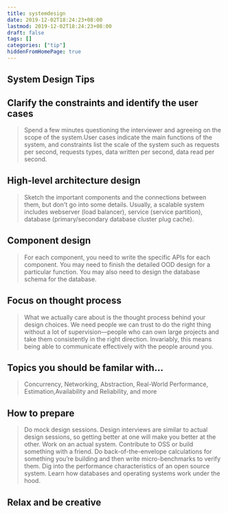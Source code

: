 ```yaml
---
title: systemdesign
date: 2019-12-02T18:24:23+08:00
lastmod: 2019-12-02T18:24:23+08:00
draft: false
tags: []
categories: ["tip"]
hiddenFromHomePage: true
---
```



## System Design Tips

## Clarify the constraints and identify the user cases
> Spend a few minutes questioning the interviewer and agreeing on the scope of the system.User cases indicate the main functions of the system, and constraints list the scale of the system such as requests per second, requests types, data written per second, data read per second.

## High-level architecture design
> Sketch the important components and the connections between them, but don't go into some details. Usually, a scalable system includes webserver (load balancer), service (service partition), database (primary/secondary database cluster plug cache).

## Component design
> For each component, you need to write the specific APIs for each component. You may need to finish the detailed OOD design for a particular function. You may also need to design the database schema for the database.

## Focus on thought process
> What we actually care about is the thought process behind your design choices.
> We need people we can trust to do the right thing without a lot of supervision—people who can own large projects and take them consistently in the right direction. Invariably, this means being able to communicate effectively with the people around you.

## Topics you should be familar with...
> Concurrency, Networking, Abstraction, Real-World Performance, Estimation,Availability and Reliability, and more

## How to prepare
> Do mock design sessions. Design interviews are similar to actual design sessions, so getting better at one will make you better at the other.
> Work on an actual system. Contribute to OSS or build something with a friend.
> Do back-of-the-envelope calculations for something you’re building and then write micro-benchmarks to verify them.
> Dig into the performance characteristics of an open source system. 
> Learn how databases and operating systems work under the hood.

## Relax and be creative

